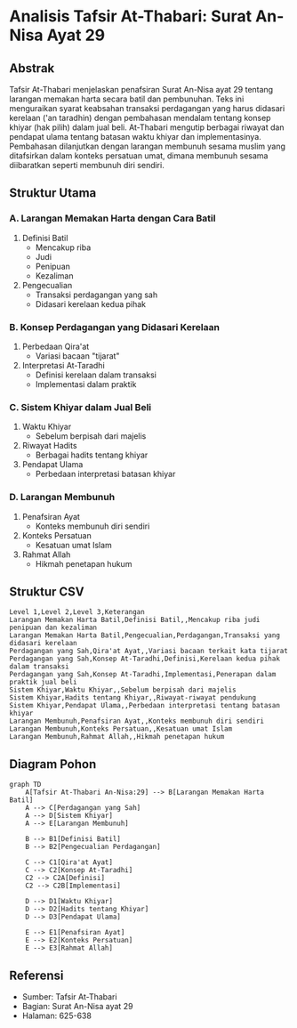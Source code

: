 # Analisis Tafsir At-Thabari: Surat An-Nisa Ayat 29

## Abstrak

Tafsir At-Thabari menjelaskan penafsiran Surat An-Nisa ayat 29 tentang larangan memakan harta secara batil dan pembunuhan. Teks ini menguraikan syarat keabsahan transaksi perdagangan yang harus didasari kerelaan ('an taradhin) dengan pembahasan mendalam tentang konsep khiyar (hak pilih) dalam jual beli. At-Thabari mengutip berbagai riwayat dan pendapat ulama tentang batasan waktu khiyar dan implementasinya. Pembahasan dilanjutkan dengan larangan membunuh sesama muslim yang ditafsirkan dalam konteks persatuan umat, dimana membunuh sesama diibaratkan seperti membunuh diri sendiri.

## Struktur Utama

### A. Larangan Memakan Harta dengan Cara Batil

1. Definisi Batil
   - Mencakup riba
   - Judi
   - Penipuan
   - Kezaliman
2. Pengecualian
   - Transaksi perdagangan yang sah
   - Didasari kerelaan kedua pihak

### B. Konsep Perdagangan yang Didasari Kerelaan

1. Perbedaan Qira'at
   - Variasi bacaan "tijarat"
2. Interpretasi At-Taradhi
   - Definisi kerelaan dalam transaksi
   - Implementasi dalam praktik

### C. Sistem Khiyar dalam Jual Beli

1. Waktu Khiyar
   - Sebelum berpisah dari majelis
2. Riwayat Hadits
   - Berbagai hadits tentang khiyar
3. Pendapat Ulama
   - Perbedaan interpretasi batasan khiyar

### D. Larangan Membunuh

1. Penafsiran Ayat
   - Konteks membunuh diri sendiri
2. Konteks Persatuan
   - Kesatuan umat Islam
3. Rahmat Allah
   - Hikmah penetapan hukum

## Struktur CSV

```csv
Level 1,Level 2,Level 3,Keterangan
Larangan Memakan Harta Batil,Definisi Batil,,Mencakup riba judi penipuan dan kezaliman
Larangan Memakan Harta Batil,Pengecualian,Perdagangan,Transaksi yang didasari kerelaan
Perdagangan yang Sah,Qira'at Ayat,,Variasi bacaan terkait kata tijarat
Perdagangan yang Sah,Konsep At-Taradhi,Definisi,Kerelaan kedua pihak dalam transaksi
Perdagangan yang Sah,Konsep At-Taradhi,Implementasi,Penerapan dalam praktik jual beli
Sistem Khiyar,Waktu Khiyar,,Sebelum berpisah dari majelis
Sistem Khiyar,Hadits tentang Khiyar,,Riwayat-riwayat pendukung
Sistem Khiyar,Pendapat Ulama,,Perbedaan interpretasi tentang batasan khiyar
Larangan Membunuh,Penafsiran Ayat,,Konteks membunuh diri sendiri
Larangan Membunuh,Konteks Persatuan,,Kesatuan umat Islam
Larangan Membunuh,Rahmat Allah,,Hikmah penetapan hukum
```

## Diagram Pohon

```mermaid
graph TD
    A[Tafsir At-Thabari An-Nisa:29] --> B[Larangan Memakan Harta Batil]
    A --> C[Perdagangan yang Sah]
    A --> D[Sistem Khiyar]
    A --> E[Larangan Membunuh]
    
    B --> B1[Definisi Batil]
    B --> B2[Pengecualian Perdagangan]
    
    C --> C1[Qira'at Ayat]
    C --> C2[Konsep At-Taradhi]
    C2 --> C2A[Definisi]
    C2 --> C2B[Implementasi]
    
    D --> D1[Waktu Khiyar]
    D --> D2[Hadits tentang Khiyar]
    D --> D3[Pendapat Ulama]
    
    E --> E1[Penafsiran Ayat]
    E --> E2[Konteks Persatuan]
    E --> E3[Rahmat Allah]
```

## Referensi

- Sumber: Tafsir At-Thabari
- Bagian: Surat An-Nisa ayat 29
- Halaman: 625-638
